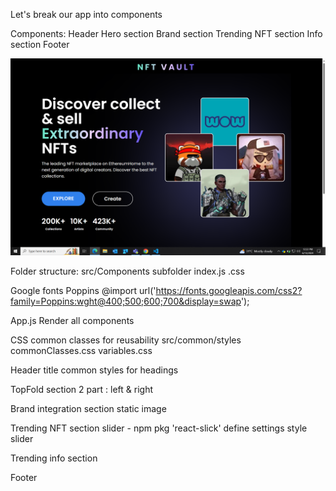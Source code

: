 Let's break our app into components

Components:
    Header
    Hero section
    Brand section
    Trending NFT section
    Info section
    Footer

![alt text](image.png)

Folder structure:
    src/Components
        <component> subfolder 
            index.js
            <component>.css

Google fonts
    Poppins
        @import url('https://fonts.googleapis.com/css2?family=Poppins:wght@400;500;600;700&display=swap');

App.js
    Render all components

CSS common classes for reusability
    src/common/styles
        commonClasses.css
        variables.css

Header
    title
    common styles for headings

TopFold section
    2 part : left & right

Brand integration section
    static image

Trending NFT section
    slider - npm pkg 'react-slick'
    define settings
    style slider

Trending info section

Footer